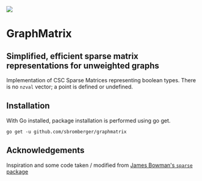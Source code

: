 [![](https://godoc.org/github.com/sbromberger/graphmatrix?status.svg)](http://godoc.org/github.com/sbromberger/graphmatrix)

# GraphMatrix

## Simplified, efficient sparse matrix representations for unweighted graphs

Implementation of CSC Sparse Matrices representing boolean types.
There is no `nzval` vector; a point is defined or undefined.

## Installation

With Go installed, package installation is performed using go get.

```
go get -u github.com/sbromberger/graphmatrix
```

## Acknowledgements

Inspiration and some code taken / modified from [James Bowman's `sparse` package](https://github.com/james-bowman/sparse)

